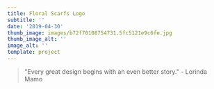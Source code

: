 ```yaml
---
title: Floral Scarfs Logo
subtitle: ''
date: '2019-04-30'
thumb_image: images/b72f70108754731.5fc5121e9c6fe.jpg
thumb_image_alt: ''
image_alt: ''
template: project
---
```



> "Every great design begins with an even better story." - Lorinda Mamo

